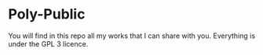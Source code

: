 # Poly-Public

You will find in this repo all my works that I can share with you. Everything is under the GPL 3 licence.
